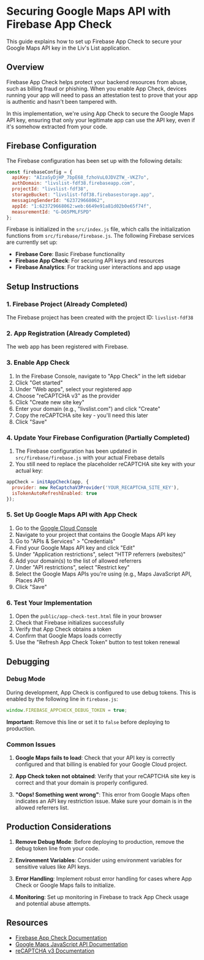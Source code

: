 # Securing Google Maps API with Firebase App Check

This guide explains how to set up Firebase App Check to secure your Google Maps API key in the Liv's List application.

## Overview

Firebase App Check helps protect your backend resources from abuse, such as billing fraud or phishing. When you enable App Check, devices running your app will need to pass an attestation test to prove that your app is authentic and hasn't been tampered with.

In this implementation, we're using App Check to secure the Google Maps API key, ensuring that only your legitimate app can use the API key, even if it's somehow extracted from your code.

## Firebase Configuration

The Firebase configuration has been set up with the following details:

```javascript
const firebaseConfig = {
  apiKey: "AIzaSyDjHP_7bpE68_fzhoVuL0JDVZTW_-VKZ7o",
  authDomain: "livslist-fdf38.firebaseapp.com",
  projectId: "livslist-fdf38",
  storageBucket: "livslist-fdf38.firebasestorage.app",
  messagingSenderId: "623729668062",
  appId: "1:623729668062:web:6649e91a81d02b0e65f74f",
  measurementId: "G-D65PMLFSPD"
};
```

Firebase is initialized in the `src/index.js` file, which calls the initialization functions from `src/firebase/firebase.js`. The following Firebase services are currently set up:

- **Firebase Core**: Basic Firebase functionality
- **Firebase App Check**: For securing API keys and resources
- **Firebase Analytics**: For tracking user interactions and app usage

## Setup Instructions

### 1. Firebase Project (Already Completed)

The Firebase project has been created with the project ID: `livslist-fdf38`

### 2. App Registration (Already Completed)

The web app has been registered with Firebase.

### 3. Enable App Check

1. In the Firebase Console, navigate to "App Check" in the left sidebar
2. Click "Get started"
3. Under "Web apps", select your registered app
4. Choose "reCAPTCHA v3" as the provider
5. Click "Create new site key"
6. Enter your domain (e.g., "livslist.com") and click "Create"
7. Copy the reCAPTCHA site key - you'll need this later
8. Click "Save"

### 4. Update Your Firebase Configuration (Partially Completed)

1. The Firebase configuration has been updated in `src/firebase/firebase.js` with your actual Firebase details
2. You still need to replace the placeholder reCAPTCHA site key with your actual key:

```javascript
appCheck = initAppCheck(app, {
  provider: new ReCaptchaV3Provider('YOUR_RECAPTCHA_SITE_KEY'),
  isTokenAutoRefreshEnabled: true
});
```

### 5. Set Up Google Maps API with App Check

1. Go to the [Google Cloud Console](https://console.cloud.google.com/)
2. Navigate to your project that contains the Google Maps API key
3. Go to "APIs & Services" > "Credentials"
4. Find your Google Maps API key and click "Edit"
5. Under "Application restrictions", select "HTTP referrers (websites)"
6. Add your domain(s) to the list of allowed referrers
7. Under "API restrictions", select "Restrict key"
8. Select the Google Maps APIs you're using (e.g., Maps JavaScript API, Places API)
9. Click "Save"

### 6. Test Your Implementation

1. Open the `public/app-check-test.html` file in your browser
2. Check that Firebase initializes successfully
3. Verify that App Check obtains a token
4. Confirm that Google Maps loads correctly
5. Use the "Refresh App Check Token" button to test token renewal

## Debugging

### Debug Mode

During development, App Check is configured to use debug tokens. This is enabled by the following line in `firebase.js`:

```javascript
window.FIREBASE_APPCHECK_DEBUG_TOKEN = true;
```

**Important:** Remove this line or set it to `false` before deploying to production.

### Common Issues

1. **Google Maps fails to load**: Check that your API key is correctly configured and that billing is enabled for your Google Cloud project.

2. **App Check token not obtained**: Verify that your reCAPTCHA site key is correct and that your domain is properly configured.

3. **"Oops! Something went wrong"**: This error from Google Maps often indicates an API key restriction issue. Make sure your domain is in the allowed referrers list.

## Production Considerations

1. **Remove Debug Mode**: Before deploying to production, remove the debug token line from your code.

2. **Environment Variables**: Consider using environment variables for sensitive values like API keys.

3. **Error Handling**: Implement robust error handling for cases where App Check or Google Maps fails to initialize.

4. **Monitoring**: Set up monitoring in Firebase to track App Check usage and potential abuse attempts.

## Resources

- [Firebase App Check Documentation](https://firebase.google.com/docs/app-check)
- [Google Maps JavaScript API Documentation](https://developers.google.com/maps/documentation/javascript/overview)
- [reCAPTCHA v3 Documentation](https://developers.google.com/recaptcha/docs/v3) 